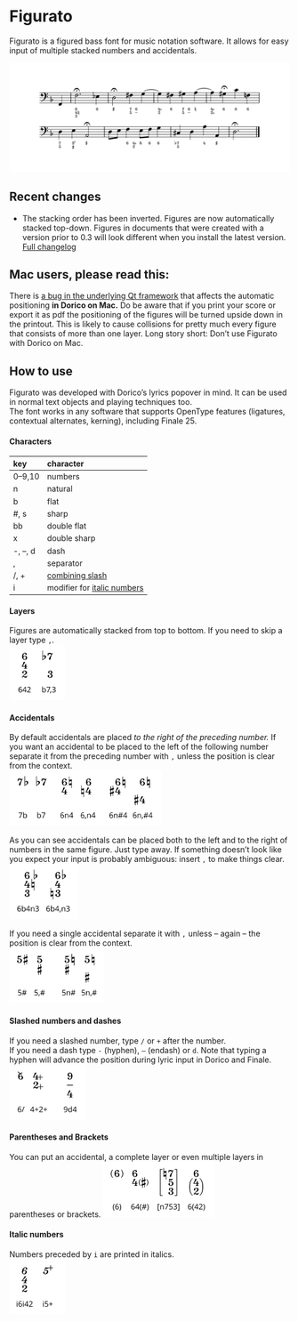 # Figurato
Figurato is a figured bass font for music notation software. It allows for easy input of multiple stacked numbers and accidentals.

![sample](docs/example.svg)

## Recent changes
- The stacking order has been inverted. Figures are now automatically stacked top-down. Figures in documents that were created with a version prior to 0.3 will look different when you install the latest version.  
[Full changelog](docs/changelog.md)

## Mac users, please read this:
There is [a bug in the underlying Qt framework](https://bugreports.qt.io/browse/QTBUG-69803) that affects the automatic positioning **in Dorico on Mac.** Do be aware that if you print your score or export it as pdf the positioning of the figures will be turned upside down in the printout. This is likely to cause collisions for pretty much every figure that consists of more than one layer. Long story short: Don’t use Figurato with Dorico on Mac.

## How to use
Figurato was developed with Dorico’s lyrics popover in mind. It can be used in normal text objects and playing techniques too.  
The font works in any software that supports OpenType features (ligatures, contextual alternates, kerning), including Finale 25.

#### Characters
key | character
:---|:---
0–9,10 | numbers
n | natural  
b | flat  
\#, s | sharp  
bb | double flat  
x | double sharp  
-, –, d | dash  
, | separator
/, + | [combining slash](#slashed-numbers-and-dashes)
i | modifier for [italic numbers](#italic-numbers)

#### Layers
Figures are automatically stacked from top to bottom. If you need to skip a layer type `,`.  
<img src="docs/layers.svg" alt="layers" height="100">

#### Accidentals
By default accidentals are placed *to the right of the preceding number.* If you want an accidental to be placed to the left of the following number separate it from the preceding number with `,` unless the position is clear from the context.  
<img src="docs/accidentalsLeftRight.svg" alt="accidentals" height="100">

As you can see accidentals can be placed both to the left and to the right of numbers in the same figure. Just type away. If something doesn’t look like you expect your input is probably ambiguous: insert `,` to make things clear.  
<img src="docs/accidentalsAmbiguity.svg" alt="accidentals" height="100">

If you need a single accidental separate it with `,` unless – again – the position is clear from the context.  
<img src="docs/accidentalsSingle.svg" alt="accidentals" height="100">

#### Slashed numbers and dashes
If you need a slashed number, type `/` or `+` after the number.  
If you need a dash type `-` (hyphen), `–` (endash) or `d`.  Note that typing a hyphen will advance the position during lyric input in Dorico and Finale.  
<img src="docs/slashed.svg" alt="slashed figures" height="100">

#### Parentheses and Brackets
You can put an accidental, a complete layer or even multiple layers in parentheses or brackets.
<img src="docs/parens.svg" alt="parentheses and brackets" height="100">

#### Italic numbers
Numbers preceded by `i` are printed in italics.  
<img src="docs/italics.svg" alt="italic numbers" height="100">

